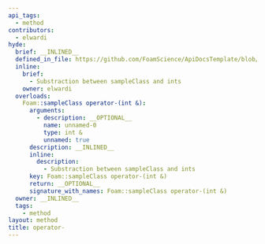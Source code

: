 ```yaml
---
api_tags:
  - method
contributors:
  - elwardi
hyde:
  brief: __INLINED__
  defined_in_file: https://github.com/FoamScience/ApiDocsTemplate/blob/main/code/lib2/sampleClass/sampleClass.H
  inline:
    brief:
      - Substraction between sampleClass and ints
    owner: elwardi
  overloads:
    Foam::sampleClass operator-(int &):
      arguments:
        - description: __OPTIONAL__
          name: unnamed-0
          type: int &
          unnamed: true
      description: __INLINED__
      inline:
        description:
          - Substraction between sampleClass and ints
      key: Foam::sampleClass operator-(int &)
      return: __OPTIONAL__
      signature_with_names: Foam::sampleClass operator-(int &)
  owner: __INLINED__
  tags:
    - method
layout: method
title: operator-
---
```


